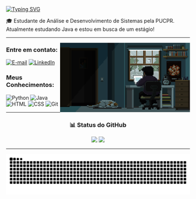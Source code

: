 <div align="left">
  <a href="https://git.io/typing-svg">
    <img src="https://readme-typing-svg.demolab.com?font=Fira+Code&pause=1000&color=2863BB&width=435&lines=%F0%9F%91%8B+Ol%C3%A1!+Sou+o+Octavio" alt="Typing SVG" />
  </a>
</div>

<p align="left">
  🎓 Estudante de Análise e Desenvolvimento de Sistemas pela PUCPR. Atualmente estudando Java e estou em busca de um estágio!
</p>

---

<img align="right" alt="Programando" height="190px" src="https://raw.githubusercontent.com/Octavio-CC/Octavio-CC/main/programandogif.gif">

<h3 align="left">Entre em contato:</h3>

[![E-mail](https://img.shields.io/badge/-Email-000?style=for-the-badge&logo=microsoft-outlook&logoColor=FF00F6&color:FFF)](mailto:octaviocc0161@gmail.com)
[![LinkedIn](https://img.shields.io/badge/-LinkedIn-000?style=for-the-badge&logo=linkedin&logoColor=FF00F6&color:FFF)](https://www.linkedin.com/in/octaviocoelho/)

<h3 align="left">Meus Conhecimentos: </h3>

<div align="left">
      <img src="https://cdn.jsdelivr.net/gh/devicons/devicon/icons/python/python-original.svg" height="35" alt="Python" />
      <img src="https://cdn.jsdelivr.net/gh/devicons/devicon/icons/java/java-original.svg" height="35" alt="Java" />
      <img src="https://cdn.jsdelivr.net/gh/devicons/devicon/icons/html5/html5-original.svg" height="35" alt="HTML" />
      <img src="https://cdn.jsdelivr.net/gh/devicons/devicon/icons/css3/css3-original.svg" height="35" alt="CSS" />
      <img src="https://cdn.jsdelivr.net/gh/devicons/devicon/icons/git/git-original.svg" height="35" alt="Git" />
</div>

---

<h3 align="center">📊 Status do GitHub</h3>

<p align="center">
  <img src="https://github-readme-stats.vercel.app/api?username=Octavio-CC&show_icons=true&theme=github_dark&title_color=2863BB&icon_color=2863BB&text_color=ffffff&bg_color=0d1117&hide_border=true&locale=pt-br" />
  <img src="https://github-readme-stats.vercel.app/api/top-langs/?username=Octavio-CC&layout=compact&theme=github_dark&title_color=2863BB&text_color=ffffff&bg_color=0d1117&hide_border=true&locale=pt-br" />
</p>


---

<p align="center">
  <picture>
    <source media="(prefers-color-scheme: dark)" srcset="https://raw.githubusercontent.com/Octavio-CC/Octavio-CC/output/github-contribution-grid-snake-dark.svg">
    <source media="(prefers-color-scheme: light)" srcset="https://raw.githubusercontent.com/Octavio-CC/Octavio-CC/output/github-contribution-grid-snake.svg">
    <img alt="Snake animation" src="https://raw.githubusercontent.com/Octavio-CC/Octavio-CC/output/github-contribution-grid-snake.svg">
  </picture>
</p>
